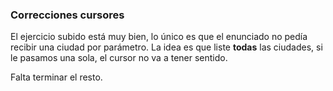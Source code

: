 ### Correcciones cursores

El ejercicio subido está muy bien, lo único es que el enunciado no pedía recibir una ciudad por parámetro. La idea es que liste **todas** las ciudades, si le pasamos una sola, el cursor no va a tener sentido.

Falta terminar el resto.
